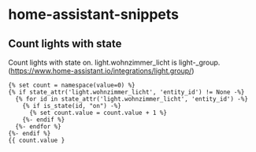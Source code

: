 # home-assistant-snippets


## Count lights with state
Count lights with state on. light.wohnzimmer_licht is light-_group. (https://www.home-assistant.io/integrations/light.group/)

```
{% set count = namespace(value=0) %}
{% if state_attr('light.wohnzimmer_licht', 'entity_id') != None -%}
  {% for id in state_attr('light.wohnzimmer_licht', 'entity_id') -%}
    {% if is_state(id, "on") -%}
      {% set count.value = count.value + 1 %}
    {%- endif %}
  {%- endfor %}
{%- endif %}
{{ count.value }
```

